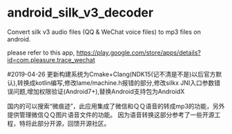 # android_silk_v3_decoder
Convert silk v3 audio files (QQ &amp; WeChat voice files) to mp3 files on android.

please refer to this app, https://play.google.com/store/apps/details?id=com.pleasure.trace_wechat

#2019-04-26 更新构建系统为Cmake+Clang(NDK15(记不清是不是)以后官方默认),转换成kotlin编写,修改lame/machine.h报错的部分,修改silkx JNI入口参数错误问题,增加权限验证(Android7+),替换Android支持包为AndroidX


国内的可以搜索“微痕迹”，此应用集成了微信和ＱＱ语音的转成mp3的功能，另外提供管理微信ＱＱ图片语音文件的功能。
因为语音转换这部分参考了一些开源工程，特将此部分开源，回馈开源社区。
